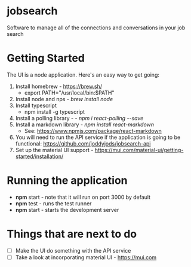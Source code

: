 # jobsearch
Software to manage all of the connections and conversations in your job search

# Getting Started
The UI is a node application.  Here's an easy way to get going:
1. Install homebrew - https://brew.sh/
   - export PATH="/usr/local/bin:$PATH"
2. Install node and nps - *brew install node*
3. Install typescript
   - npm install -g typescript
4. Install a polling library - *- npm i react-polling --save*
5. Install a markdown library - *npm install react-markdown*
   - See: https://www.npmjs.com/package/react-markdown
6. You will need to run the API service if the application is going to be functional: https://github.com/joddyjods/jobsearch-api
7. Set up the material UI support - https://mui.com/material-ui/getting-started/installation/

# Running the application
- **npm** start - note that it will run on port 3000 by default
- **npm** test - runs the test runner
- **npm** start - starts the development server

# Things that are next to do
- [ ] Make the UI do something with the API service
- [ ] Take a look at incorporating material UI - https://mui.com 
